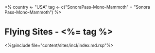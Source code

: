 <%
country <- "USA"
tag <- c("SonoraPass-Mono-Mammoth" = "Sonora Pass-Mono-Mammoth")
%>
# Flying Sites - <%= tag %>

<%@include file="content/sites/incl/index.md.rsp"%>
